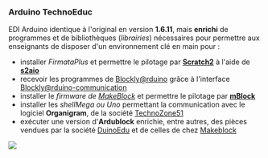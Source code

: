 ### Arduino TechnoEduc


EDI Arduino identique à l'original en version **1.6.11**, mais **enrichi** de programmes et de bibliothèques (_librairies_) nécessaires pour permettre aux enseignants de disposer d'un environnement clé en main pour :
- installer _FirmataPlus_ et permettre le pilotage par **[Scratch2](http://scratch.mit.edu/)** à l'aide de **[s2aio](https://github.com/technologiescollege/s2aio-control-panel)**
- recevoir les programmes de [Blockly@rduino](https://github.com/technologiescollege/Blockly-at-rduino) grâce à l'interface [Blockly@rduino-communication](https://github.com/technologiescollege/Blockly-rduino-communication)
- installer le _firmware de [MakeBlock](http://www.makeblock.cc/)_ et permettre le pilotage par **[mBlock](http://mblock.cc)**
- installer les _shellMega ou Uno_ permettant la communication avec le logiciel **Organigram**, de la société [TechnoZone51](http://www.technozone51.fr/)
- exécuter une version d'**Ardublock** enrichie, entre autres, des pièces vendues par la société [DuinoEdu](http://www.duinoedu.com/) et de celles de chez [Makeblock](http://www.makeblock.cc/)

![](https://raw.githubusercontent.com/technologiescollege/arduino/master/lib/about.png)

